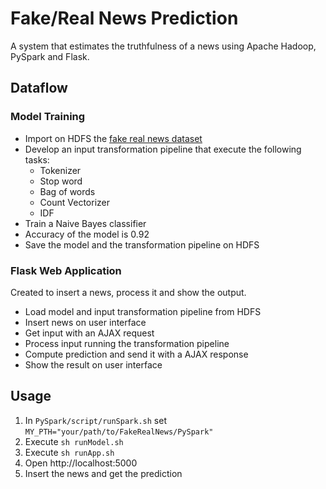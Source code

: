 # Fake/Real News Prediction
A system that estimates the truthfulness of a news using Apache Hadoop, PySpark and Flask.
## Dataflow
### Model Training
- Import on HDFS the [fake real news dataset](https://www.kaggle.com/datasets/bjoernjostein/fake-news-data-set)
- Develop an input transformation pipeline that execute the following tasks:
  - Tokenizer
  - Stop word
  - Bag of words
  - Count Vectorizer
  - IDF
 - Train a Naive Bayes classifier
 - Accuracy of the model is 0.92
 - Save the model and the transformation pipeline on HDFS
 ### Flask Web Application
 Created to insert a news, process it and show the output.
 - Load model and input transformation pipeline from HDFS
 - Insert news on user interface
 - Get input with an AJAX request
 - Process input running the transformation pipeline
 - Compute prediction and send it with a AJAX response
 - Show the result on user interface
## Usage
1. In ```PySpark/script/runSpark.sh``` set ```MY_PTH="your/path/to/FakeRealNews/PySpark" ``` 
2. Execute ```sh runModel.sh```   
3. Execute ```sh runApp.sh```
4. Open http://localhost:5000 
5. Insert the news and get the prediction
